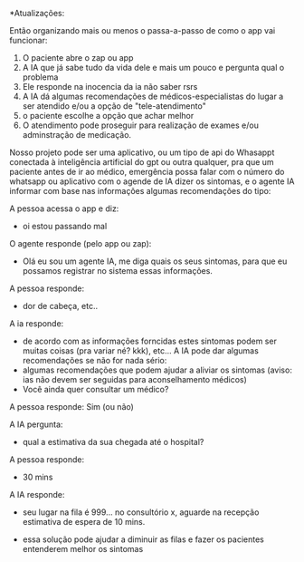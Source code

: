 *Atualizações:

Então organizando mais ou menos o passa-a-passo de como o app vai funcionar:

1. O paciente abre o zap ou app
2. A IA que já sabe tudo da vida dele e mais um pouco e pergunta qual o problema
3. Ele responde na inocencia da ia não saber rsrs
4. A IA dá algumas recomendações de médicos-especialistas do lugar a ser atendido e/ou a opção de "tele-atendimento"
5. o paciente escolhe a opção que achar melhor
6. O atendimento pode proseguir para realização de exames e/ou adminstração de medicação.



Nosso projeto pode ser uma aplicativo, ou um tipo de api do Whasappt conectada à inteligência artificial do gpt ou outra qualquer, pra que um paciente antes de ir ao médico, emergência possa falar com o número do whatsapp ou aplicativo com o agende de IA dizer os sintomas, e o agente IA informar com base nas informações algumas recomendações do tipo:

A pessoa acessa o app e diz:

- oi estou passando mal

O agente responde (pelo app ou zap):

- Olá eu sou um agente IA, me diga quais os seus sintomas, para que eu possamos registrar no sistema essas informações.

A pessoa responde:
- dor de cabeça, etc..

A ia responde:
- de acordo com as informações forncidas estes sintomas podem ser muitas coisas (pra variar né? kkk), etc...
A IA pode dar algumas recomendações se não for nada sério: 
- algumas recomendações que podem ajudar a aliviar os sintomas (aviso: ias não devem ser seguidas para aconselhamento médicos)
- Você ainda quer consultar um médico?

A pessoa responde:
Sim (ou não)

A IA pergunta:
- qual a estimativa da sua chegada até o hospital?

A pessoa responde:
- 30 mins

A IA responde:
- seu lugar na fila é 999... no consultório x, aguarde na recepção estimativa de espera de 10 mins.


* essa solução pode ajudar a diminuir as filas e fazer os pacientes entenderem melhor os sintomas
